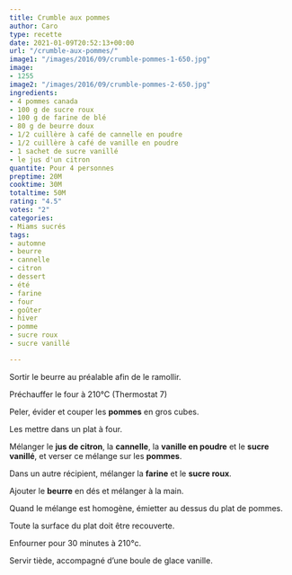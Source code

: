 ```yaml
---
title: Crumble aux pommes
author: Caro
type: recette
date: 2021-01-09T20:52:13+00:00
url: "/crumble-aux-pommes/"
image1: "/images/2016/09/crumble-pommes-1-650.jpg"
image:
- 1255
image2: "/images/2016/09/crumble-pommes-2-650.jpg"
ingredients:
- 4 pommes canada
- 100 g de sucre roux
- 100 g de farine de blé
- 80 g de beurre doux
- 1/2 cuillère à café de cannelle en poudre
- 1/2 cuillère à café de vanille en poudre
- 1 sachet de sucre vanillé
- le jus d'un citron
quantite: Pour 4 personnes
preptime: 20M
cooktime: 30M
totaltime: 50M
rating: "4.5"
votes: "2"
categories:
- Miams sucrés
tags:
- automne
- beurre
- cannelle
- citron
- dessert
- été
- farine
- four
- goûter
- hiver
- pomme
- sucre roux
- sucre vanillé

---
```

Sortir le beurre au préalable afin de le ramollir.

Préchauffer le four à 210°C (Thermostat 7)

Peler, évider et couper les **pommes** en gros cubes.

Les mettre dans un plat à four.

Mélanger le **jus de citron**, la **cannelle**, la **vanille en poudre** et le **sucre vanillé**, et verser ce mélange sur les **pommes**.

Dans un autre récipient, mélanger la **farine** et le **sucre roux**.

Ajouter le **beurre** en dés et mélanger à la main.

Quand le mélange est homogène, émietter au dessus du plat de pommes.

Toute la surface du plat doit être recouverte.

Enfourner pour 30 minutes à 210°c.

Servir tiède, accompagné d&rsquo;une boule de glace vanille.

&nbsp;